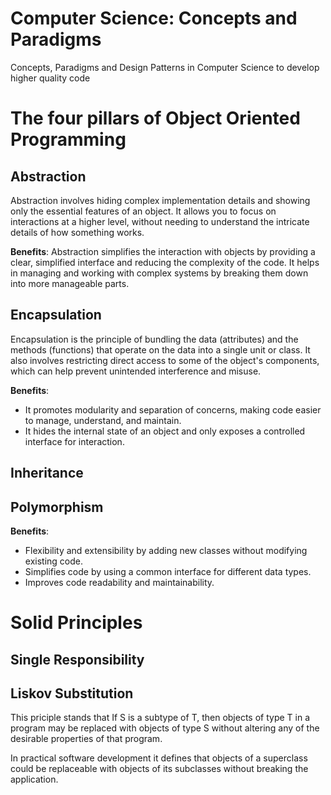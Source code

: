 # Computer Science: Concepts and Paradigms
Concepts, Paradigms and Design Patterns in Computer Science to develop higher quality code

# The four pillars of Object Oriented Programming

## Abstraction

Abstraction involves hiding complex implementation details and showing only the essential features of an object. It allows you to focus on interactions at a higher level, without needing to understand the intricate details of how something works.

**Benefits**: Abstraction simplifies the interaction with objects by providing a clear, simplified interface and reducing the complexity of the code. It helps in managing and working with complex systems by breaking them down into more manageable parts.
## Encapsulation

Encapsulation is the principle of bundling the data (attributes) and the methods (functions) that operate on the data into a single unit or class. It also involves restricting direct access to some of the object's components, which can help prevent unintended interference and misuse.

**Benefits**: 
* It promotes modularity and separation of concerns, making code easier to manage, understand, and maintain.
* It hides the internal state of an object and only exposes a controlled interface for interaction.

## Inheritance
## Polymorphism

**Benefits**:
* Flexibility and extensibility by adding new classes without modifying existing code.
* Simplifies code by using a common interface for different data types.
* Improves code readability and maintainability.

# Solid Principles

## Single Responsibility

## Liskov Substitution

This priciple stands that If S is a subtype of T, then objects of type T in a program may be replaced with objects of type S without altering any of the desirable properties of that program.

In practical software development it defines that objects of a superclass could be replaceable with objects of its subclasses without breaking the application.
